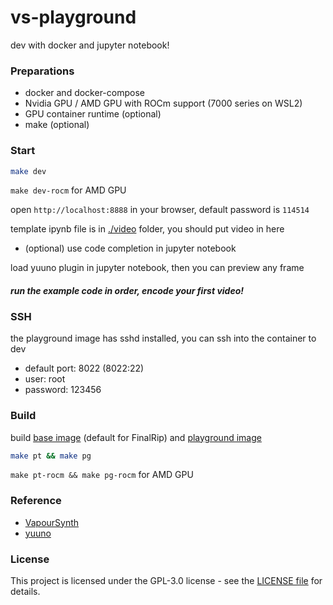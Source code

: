 # vs-playground

dev with docker and jupyter notebook!

### Preparations

- docker and docker-compose
- Nvidia GPU / AMD GPU with ROCm support (7000 series on WSL2)
- GPU container runtime (optional)
- make (optional)

### Start

```bash
make dev
```

`make dev-rocm` for AMD GPU

open `http://localhost:8888` in your browser, default password is `114514`

template ipynb file is in [./video](./video) folder, you should put video in here

- (optional) use code completion in jupyter notebook

load yuuno plugin in jupyter notebook, then you can preview any frame

#### _run the example code in order, encode your first video!_

### SSH

the playground image has sshd installed, you can ssh into the container to dev

- default port: 8022 (8022:22)
- user: root
- password: 123456

### Build

build [base image](./vs-pytorch.dockerfile) (default for FinalRip) and [playground image](./vs-playground.dockerfile)

```bash
make pt && make pg
```

`make pt-rocm && make pg-rocm` for AMD GPU

### Reference

- [VapourSynth](https://www.vapoursynth.com/)
- [yuuno](https://github.com/Irrational-Encoding-Wizardry/yuuno)

### License

This project is licensed under the GPL-3.0 license - see the [LICENSE file](https://github.com/TensoRaws/vs-playground/blob/main/LICENSE) for details.
